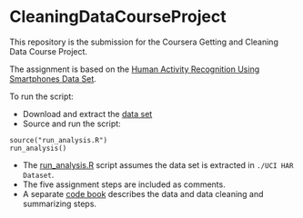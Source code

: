 # CleaningDataCourseProject
This repository is the submission for the Coursera Getting and Cleaning Data Course Project.

The assignment is based on the [Human Activity Recognition Using Smartphones Data Set](http://archive.ics.uci.edu/ml/datasets/Human+Activity+Recognition+Using+Smartphones).

To run the script:

- Download and extract the [data set](http://archive.ics.uci.edu/ml/machine-learning-databases/00240/)
- Source and run the script:

```
source("run_analysis.R")
run_analysis()
```

- The [run_analysis.R](run_analysis.R) script assumes the data set is extracted in `./UCI HAR Dataset`.
- The five assignment steps are included as comments.
- A separate [code book](code-book.md) describes the data and data cleaning and summarizing steps.

